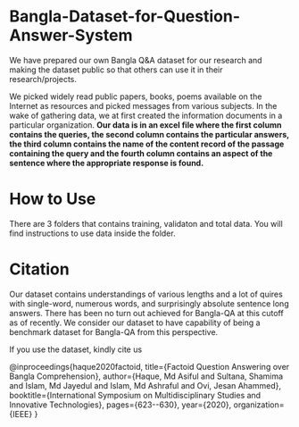 # Bangla-Dataset-for-Question-Answer-System

We have prepared our own Bangla Q&A dataset for our research and making the dataset public so that others can use it in their research/projects.

We picked widely read public papers, books, poems available on the Internet as resources and picked messages from various subjects. In the wake of gathering data, we at first created the information documents in a particular organization. **Our data is in an excel file where the first column contains the queries, the second column contains the particular answers, the third column contains the name of the content record of the passage containing the query and the fourth column contains an aspect of the sentence where the appropriate response is found.**


# How to Use

There are 3 folders that contains training, validaton and total data. You will find instructions to use data inside the folder.


# Citation

Our dataset contains understandings of various lengths and a lot of quires with single-word, numerous words, and surprisingly absolute sentence long answers. There has been no turn out achieved for Bangla-QA at this cutoff as of recently. We consider our dataset to have capability of being a benchmark dataset for Bangla-QA from this perspective. 

If you use the dataset, kindly cite us

@inproceedings{haque2020factoid,
  title={Factoid Question Answering over Bangla Comprehension},
  author={Haque, Md Asiful and Sultana, Shamima and Islam, Md Jayedul and Islam, Md Ashraful and Ovi, Jesan Ahammed},
  booktitle={International Symposium on Multidisciplinary Studies and Innovative Technologies},
  pages={623--630},
  year={2020},
  organization={IEEE}
}
